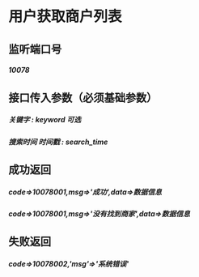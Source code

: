# 用户获取商户列表
## 监听端口号
##### *10078*
## 接口传入参数（必须基础参数）
##### **关键字** : *keyword* 可选
##### **搜索时间 时间戳** : *search_time*



## 成功返回
##### **code=>10078001,msg=>'成功',data=>数据信息**
##### **code=>10078001,msg=>'没有找到商家',data=>数据信息**


## 失败返回
##### **code=>10078002,'msg'=>'系统错误'**


